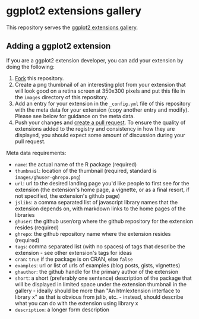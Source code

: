 ggplot2 extensions gallery
===================

This repository serves the [ggplot2 extensions gallery](http://www.ggplot2-exts.org/gallery/).

## Adding a ggplot2 extension

If you are a ggplot2 extension developer, you can add your extension by doing the following:

1. [Fork](https://help.github.com/articles/fork-a-repo/) this repository.
2. Create a png thumbnail of an interesting plot from your extension that will look good on a retina screen at 350x300 pixels and put this file in the `images` directory of this repository.
3. Add an entry for your extension in the `_config.yml` file of this repository with the meta data for your extension (copy another entry and modify).  Please see below for guidance on the meta data.
4. Push your changes and [create a pull request](https://help.github.com/articles/creating-a-pull-request/).  To ensure the quality of extensions added to the registry and consistency in how they are displayed, you should expect some amount of discussion during your pull request.

Meta data requirements:

- `name`: the actual name of the R package (required)
- `thumbnail`: location of the thumbnail (required, standard is `images/ghuser-ghrepo.png`)
- `url`: url to the desired landing page you'd like people to first see for the extension (the extension's home page, a vignette, or as a final resort, if not specified, the extension's github page)
- `jslibs`: a comma separated list of javascript library names that the extension depends on, with markdown links to the home pages of the libraries
- `ghuser`: the github user/org where the github repository for the extension resides (required)
- `ghrepo`: the github repository name where the extension resides (required)
- `tags`: comma separated list (with no spaces) of tags that describe the extension - see other extension's tags for ideas
- `cran`: `true` if the package is on CRAN, else `false`
- `examples`: url or list of urls of examples (blog posts, gists, vignettes)
- `ghauthor`: the github handle for the primary author of the extension
- `short`: a short (preferably one sentence) description of the package that will be displayed in limited space under the extension thumbnail in the gallery - ideally should be more than "An htmlextension interface to library x" as that is obvious from jslib, etc. - instead, should describe what you can do with the extension using library x
- `description`: a longer form description

